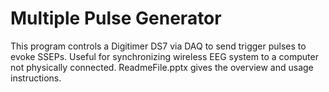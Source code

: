 # Multiple Pulse Generator 
This program controls a Digitimer DS7 via DAQ to send trigger pulses to evoke SSEPs. Useful for synchronizing wireless EEG system to a computer not physically connected. 
ReadmeFile.pptx gives the overview and usage instructions. 
